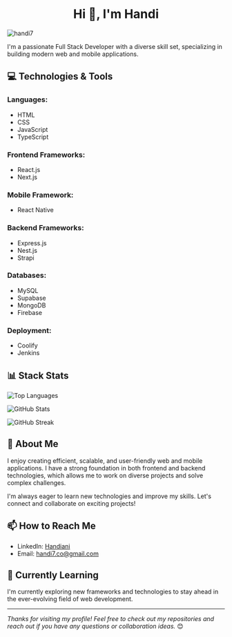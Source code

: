 <h1 align="center">Hi 👋, I'm Handi</h1>
<p align="left"> <img src="https://komarev.com/ghpvc/?username=handi7&label=Profile%20views&color=0e75b6&style=flat" alt="handi7" /> </p>

I'm a passionate Full Stack Developer with a diverse skill set, specializing in building modern web and mobile applications.

## 💻 Technologies & Tools

### **Languages:**
- HTML
- CSS
- JavaScript
- TypeScript

### **Frontend Frameworks:**
- React.js
- Next.js

### **Mobile Framework:**
- React Native

### **Backend Frameworks:**
- Express.js
- Nest.js
- Strapi

### **Databases:**
- MySQL
- Supabase
- MongoDB
- Firebase

### **Deployment:**
- Coolify
- Jenkins

## 📊 Stack Stats

![Top Languages](https://github-readme-stats.vercel.app/api/top-langs/?username=handi7&layout=compact&hide_border=true&theme=radical)

![GitHub Stats](https://github-readme-stats.vercel.app/api?username=handi7&show_icons=true&hide_border=true&theme=radical)

![GitHub Streak](https://github-readme-streak-stats.herokuapp.com?user=handi7&theme=dark)

## 🚀 About Me
I enjoy creating efficient, scalable, and user-friendly web and mobile applications. I have a strong foundation in both frontend and backend technologies, which allows me to work on diverse projects and solve complex challenges.

I'm always eager to learn new technologies and improve my skills. Let's connect and collaborate on exciting projects!

## 📫 How to Reach Me
- LinkedIn: [Handiani](https://linkedin.com/in/handi12)
- Email: [handi7.co@gmail.com](mailto:handi7.co@gmail.com)

## 🌱 Currently Learning
I'm currently exploring new frameworks and technologies to stay ahead in the ever-evolving field of web development.

---

*Thanks for visiting my profile! Feel free to check out my repositories and reach out if you have any questions or collaboration ideas.* 😊
